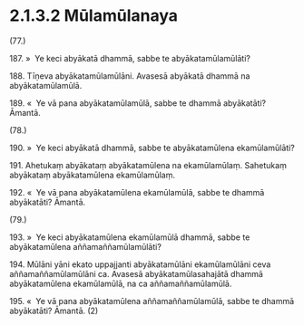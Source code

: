 

# 2.1.3.2 Mūlamūlanaya





(77.)

187\. »  Ye keci abyākatā dhammā, sabbe te abyākatamūlamūlāti?

188\. Tīṇeva abyākatamūlamūlāni. Avasesā abyākatā dhammā na abyākatamūlamūlā.

189\. «  Ye vā pana abyākatamūlamūlā, sabbe te dhammā abyākatāti? Āmantā.

(78.)

190\. »  Ye keci abyākatā dhammā, sabbe te abyākatamūlena ekamūlamūlāti?

191\. Ahetukaṃ abyākataṃ abyākatamūlena na ekamūlamūlaṃ. Sahetukaṃ abyākataṃ abyākatamūlena ekamūlamūlaṃ.

192\. «  Ye vā pana abyākatamūlena ekamūlamūlā, sabbe te dhammā abyākatāti? Āmantā.

(79.)

193\. »  Ye keci abyākatamūlena ekamūlamūlā dhammā, sabbe te abyākatamūlena aññamaññamūlamūlāti?

194\. Mūlāni yāni ekato uppajjanti abyākatamūlāni ekamūlamūlāni ceva aññamaññamūlamūlāni ca. Avasesā abyākatamūlasahajātā dhammā abyākatamūlena ekamūlamūlā, na ca aññamaññamūlamūlā.

195\. «  Ye vā pana abyākatamūlena aññamaññamūlamūlā, sabbe te dhammā abyākatāti? Āmantā. (2)



